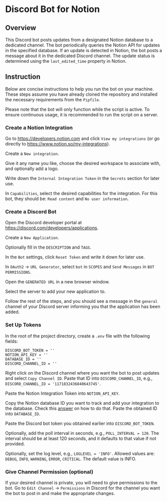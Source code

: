# Discord Bot for Notion

## Overview

This Discord bot posts updates from a designated Notion database to a dedicated channel. The bot periodically queries the Notion API for updates in the specified database. If an update is detected in Notion, the bot posts a message about it in the dedicated Discord channel. The update status is determined using the `last_edited_time` property in Notion.

## Instruction

Below are concise instructions to help you run the bot on your machine. These steps assume you have already cloned the repository and installed the necessary requirements from the `Pipfile`.

Please note that the bot will only function while the script is active. To ensure continuous usage, it is recommended to run the script on a server.

### Create a Notion Integration

Go to <https://developers.notion.com> and click `View my integrations` (or go directly to <https://www.notion.so/my-integrations>).

Create a `New integration`.

Give it any name you like, choose the desired workspace to associate with, and optionally add a logo.

Write down the `Internal Integration Token` in the `Secrets` section for later use.

In `Capabilities`, select the desired capabilities for the integration. For this bot, they should be: `Read content` and `No user information`.

### Create a Discord Bot

Open the Discord developer portal at <https://discord.com/developers/applications>.

Create a `New Application`.

Optionally fill in the `DESCRIPTION` and `TAGS`.

In the `Bot` settings, click `Reset Token` and write it down for later use.

In `OAuth2` -> `URL Generator`, select `bot` in `SCOPES` and `Send Messages` in `BOT PERMISSIONS`.

Open the `GENERATED URL` in a new browser window.

Select the server to add your new application to.

Follow the rest of the steps, and you should see a message in the `general` channel of your Discord server informing you that the application has been added.

### Set Up Tokens

In the root of the project directory, create a `.env` file with the following fields:

``` text
DISCORD_BOT_TOKEN = ''
NOTION_API_KEY = ''
DATABASE_ID = ''
DISCORD_CHANNEL_ID = ''
```

Right click on the Discord channel where you want the bot to post updates and select `Copy Channel ID`. Paste that ID into `DISCORD_CHANNEL_ID`, e.g., `DISCORD_CHANNEL_ID = '1171832436840643745'`.

Paste the Notion Integration Token into `NOTION_API_KEY`.

Copy the Notion database ID you want to track and add your integration to the database. Check this [answer](https://stackoverflow.com/questions/67728038/where-to-find-database-id-for-my-database-in-notion) on how to do that. Paste the obtained ID into `DATABASE_ID`.

Paste the Discord bot token you obtained earlier into `DISCORD_BOT_TOKEN`.

Optionally, add the poll interval in seconds, e.g., `POLL_INTERVAL = 120`. The interval should be at least 120 seconds, and it defaults to that value if not provided.

Optionally, set the log level, e.g., `LOGLEVEL = 'INFO'`. Allowed values are: `DEBUG`, `INFO`, `WARNING`, `ERROR`, `CRITICAL`. The default value is INFO.

### Give Channel Permission (optional)

If your desired channel is private, you will need to give permissions to the bot. Go to `Edit Channel` -> `Permissions` in Discord for the channel you want the bot to post in and make the appropriate changes.
